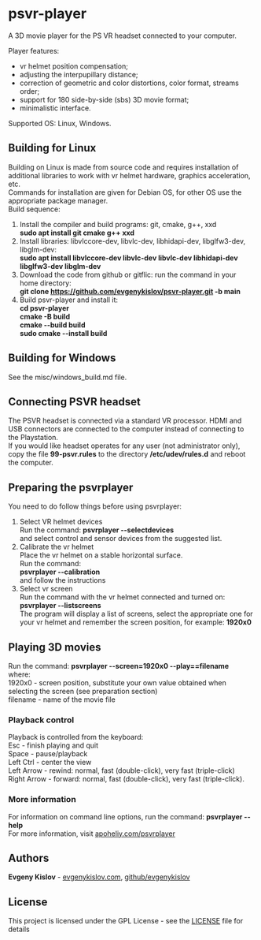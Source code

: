 # psvr-player
A 3D movie player for the PS VR headset connected to your computer.

Player features:  
- vr helmet position compensation;  
- adjusting the interpupillary distance;  
- correction of geometric and color distortions, color format, streams order;  
- support for 180 side-by-side (sbs) 3D movie format;
- minimalistic interface.
  
Supported OS: Linux, Windows.  

## Building for Linux  
  
Building on Linux is made from source code and requires installation of additional libraries to work with vr helmet hardware, graphics acceleration, etc.  
Commands for installation are given for Debian OS, for other OS use the appropriate package manager.  
Build sequence:  
1. Install the compiler and build programs: git, cmake, g++, xxd  
**sudo apt install git cmake g++ xxd**  
2. Install libraries: libvlccore-dev, libvlc-dev, libhidapi-dev, libglfw3-dev, libglm-dev:  
**sudo apt install libvlccore-dev libvlc-dev libvlc-dev libhidapi-dev libglfw3-dev libglm-dev**  
3. Download the code from github or gitflic: run the command in your home directory:  
**git clone https://github.com/evgenykislov/psvr-player.git -b main**  
3. Build psvr-player and install it:  
**cd psvr-player**  
**cmake -B build**  
**cmake --build build**  
**sudo cmake --install build**  
  
## Building for Windows  
See the misc/windows_build.md file.  
  
## Connecting PSVR headset  
The PSVR headset is connected via a standard VR processor. HDMI and USB connectors are connected to the computer instead of connecting to the Playstation.  
If you would like headset operates for any user (not administrator only), copy the file **99-psvr.rules** to the directory **/etc/udev/rules.d** and reboot the computer. 
  
## Preparing the psvrplayer  
You need to do follow things before using psvrplayer:  
1. Select VR helmet devices  
Run the command:
**psvrplayer --selectdevices**  
and select control and sensor devices from the suggested list.
2. Calibrate the vr helmet  
Place the vr helmet on a stable horizontal surface.  
Run the command:  
**psvrplayer --calibration**  
and follow the instructions  
3. Select vr screen  
Run the command with the vr helmet connected and turned on:  
**psvrplayer --listscreens**  
The program will display a list of screens, select the appropriate one for your vr helmet and remember the screen position, for example: **1920x0**  
  
## Playing 3D movies  
  
Run the command:
**psvrplayer --screen=1920x0 --play==filename**  
where:  
1920x0 - screen position, substitute your own value obtained when selecting the screen (see preparation section)  
filename - name of the movie file  

### Playback control  
Playback is controlled from the keyboard:  
Esc - finish playing and quit  
Space - pause/playback  
Left Ctrl - center the view  
Left Arrow - rewind: normal, fast (double-click), very fast (triple-click)  
Right Arrow - forward: normal, fast (double-click), very fast (triple-click).  

### More information
For information on command line options, run the command:
**psvrplayer --help**  
For more information, visit [apoheliy.com/psvrplayer](https://apoheliy.com/psvrplayer/)  
  
## Authors  
  
**Evgeny Kislov** - [evgenykislov.com](https://evgenykislov.com), [github/evgenykislov](https://github.com/evgenykislov)  
  
## License  
  
This project is licensed under the GPL License - see the [LICENSE](LICENSE) file for details  
  